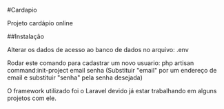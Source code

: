 #Cardapio

Projeto cardápio online

##Instalação

Alterar os dados de acesso ao banco de dados no arquivo: .env

Rodar este comando para cadastrar um novo usuario:
php artisan command:init-project email senha
(Substituir "email" por um endereço de email e substituir "senha" pela senha desejada)



O framework utilizado foi o Laravel devido já estar trabalhando em alguns projetos com ele.